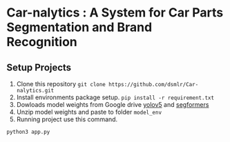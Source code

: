 # Car-nalytics : A System for Car Parts Segmentation and Brand Recognition

## Setup Projects
1. Clone this repository `git clone https://github.com/dsmlr/Car-nalytics.git`
1. Install environments package setup. 
`pip install -r requirement.txt ` 
2. Dowloads model weights from Google drive [yolov5](https://drive.google.com/file/d/1-8tgADvOHK72j0D74YiuXU1qGhoBX3tF/view) and [segformers](https://drive.google.com/drive/folders/1F3g58XMaDxYFDy6vmPdnaIrX_lBpS6mj) 
3. Unzip model weights and paste to folder `model_env` 
4. Running project use this command.
```
python3 app.py
```

